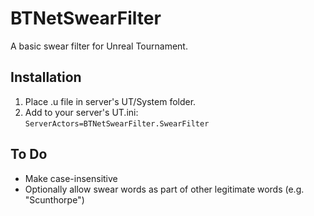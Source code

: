 # BTNetSwearFilter
A basic swear filter for Unreal Tournament. 

## Installation
1. Place .u file in server's UT/System folder.
2. Add to your server's UT.ini:  
`ServerActors=BTNetSwearFilter.SwearFilter`

## To Do
* Make case-insensitive
* Optionally allow swear words as part of other legitimate words (e.g. "Scunthorpe")
